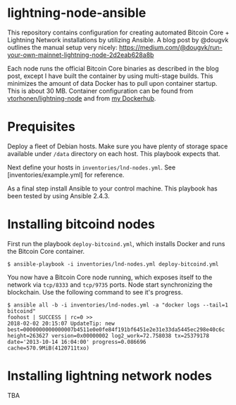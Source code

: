 # lightning-node-ansible

This repository contains configuration for creating automated Bitcoin Core + Lightning Network
installations by utilizing Ansible. A blog post by @dougvk outlines the manual setup very nicely:
https://medium.com/@dougvk/run-your-own-mainnet-lightning-node-2d2eab628a8b

Each node runs the official Bitcoin Core binaries as described in the blog post, except I have
built the container by using multi-stage builds. This minimizes the amount of data Docker has to
pull upon container startup. This is about 30 MB. Container configuration can be found from
[vtorhonen/lightning-node](https://github.com/vtorhonen/lightning-node) and from [my Dockerhub](https://hub.docker.com/r/vtorhonen/lightning-node/).

# Prequisites

Deploy a fleet of Debian hosts. Make sure you have plenty of storage space available under `/data` directory on each host. This playbook expects that.

Next define your hosts in `inventories/lnd-nodes.yml`. See [inventories/example.yml] for
reference.

As a final step install Ansible to your control machine. This playbook has been tested by using Ansible 2.4.3.

# Installing bitcoind nodes

First run the playbook `deploy-bitcoind.yml`, which installs Docker and runs the Bitcoin Core
container.

```
$ ansible-playbook -i inventories/lnd-nodes.yml deploy-bitcoind.yml
```

You now have a Bitcoin Core node running, which exposes itself to the network via `tcp/8333`
and `tcp/9735` ports. Node start synchronizing the blockchain. Use the following command to see
it's progress.

```
$ ansible all -b -i inventories/lnd-nodes.yml -a "docker logs --tail=1 bitcoind"
foohost | SUCCESS | rc=0 >>
2018-02-02 20:15:07 UpdateTip: new best=0000000000000007b4511e0e0fe84f191bf6451e2e31e33da5445ec298e40c6c height=263627 version=0x00000002 log2_work=72.758038 tx=25379178 date='2013-10-14 16:04:00' progress=0.086696 cache=570.9MiB(4120711txo)
```

# Installing lightning network nodes

TBA
